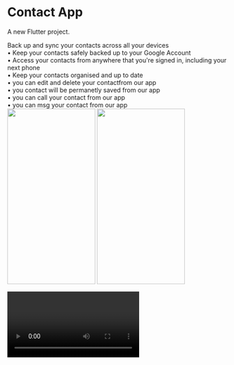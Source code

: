 # Contact App
<p>
A new Flutter project.<br>

Back up and sync your contacts across all your devices<br>
• Keep your contacts safely backed up to your Google Account<br>
• Access your contacts from anywhere that you're signed in, including your next phone<br>
• Keep your contacts organised and up to date<br>
• you can edit and delete your contactfrom our app<br>
• you contact will be permanetly saved from our app<br>
• you can call your contact from our app<br>
• you can msg your contact from our app<br>
<img src="https://github.com/sumitFlutter/exam/assets/153794386/7b256113-3a05-4037-95a4-abda45ee5ea6" height="400px" width="200px"/>
<img src="https://github.com/sumitFlutter/exam/assets/153794386/e70adba6-7016-4d63-aade-1c8d38dc4fc0" height="400px" width="200px"/>
</p>
<p>
  

<video>
https://github.com/sumitFlutter/exam/assets/153794386/ab81d369-98f7-4726-b1b6-958613c0b0e4
</video>
</p>
